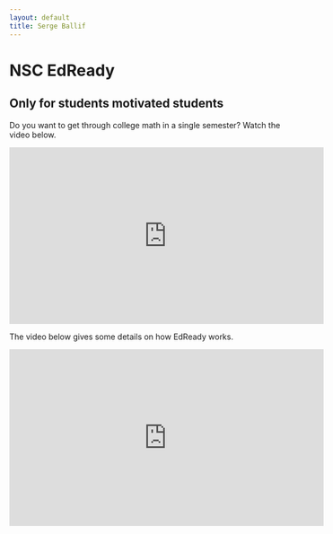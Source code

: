 ```yaml
---
layout: default
title: Serge Ballif
---
```


# NSC EdReady
## Only for students motivated students

Do you want to get through college math in a single semester? Watch the video below.
<iframe width="560" height="315" src="https://www.youtube.com/embed/G4vll_wvC88" frameborder="0" allowfullscreen></iframe>

The video below gives some details on how EdReady works.
<iframe width="560" height="315" src="https://www.youtube.com/embed/12Ef3IdghgA" frameborder="0" allowfullscreen></iframe>
